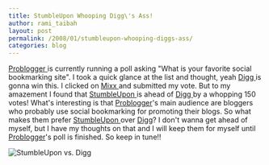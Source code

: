 ```yaml
---
title: StumbleUpon Whooping Digg\'s Ass!
author: rami_taibah
layout: post
permalink: /2008/01/stumbleupon-whooping-diggs-ass/
categories: blog
---
```


[Problogger ](http://www.problogger.net)is currently running a poll asking "What is your favorite social bookmarking site". I took a quick glance at the list and thought, yeah [Digg ](http://www.digg.com)is gonna win this. I clicked on [Mixx ](http://www.mixx.com)and submitted my vote. But to my amazement I found that [StumbleUpon ](http://www.stumbleupon.com)is ahead of [Digg ](http://www.digg.com)by a whopping 150 votes! What's interesting is that [Problogger](http://www.problogger.net/)'s main audience are bloggers who probably use social bookmarking for promoting their blogs. So what makes them prefer [StumbleUpon ](http://www.stumbleupon.com)over [Digg](http://www.digg.com)? I don't wanna get ahead of myself, but I have my thoughts on that and I will keep them for myself until [Problogger](http://www.problogger.net)'s poll is finished. So keep in tune!!

[](http://192.168.1.33/blog2/wp-content/uploads/2008/01/stumbleupon_vs_digg.jpeg "StumbleUpon vs. Digg")

![StumbleUpon vs. Digg](http://192.168.1.33/blog2/wp-content/uploads/2008/01/stumbleupon_vs_digg.jpeg)
